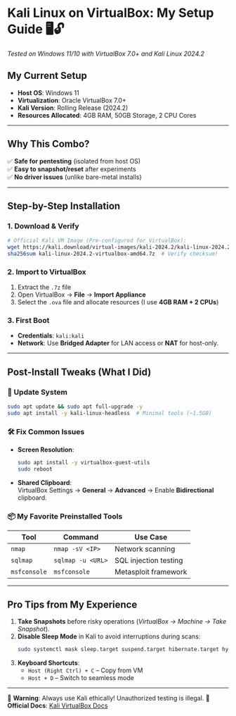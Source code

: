 # Kali Linux on VirtualBox: My Setup Guide 🖥️🔓

   *Tested on Windows 11/10 with VirtualBox 7.0+ and Kali Linux 2024.2*

   ## **My Current Setup**
   - **Host OS**: Windows 11  
   - **Virtualization**: Oracle VirtualBox 7.0+  
   - **Kali Version**: Rolling Release (2024.2)  
   - **Resources Allocated**: 4GB RAM, 50GB Storage, 2 CPU Cores  

   ---

   ## **Why This Combo?**
   ✅ **Safe for pentesting** (isolated from host OS)  
   ✅ **Easy to snapshot/reset** after experiments  
   ✅ **No driver issues** (unlike bare-metal installs)  

   ---

   ## **Step-by-Step Installation**
   ### 1. **Download & Verify**
   ```bash
   # Official Kali VM Image (Pre-configured for VirtualBox):
   wget https://kali.download/virtual-images/kali-2024.2/kali-linux-2024.2-virtualbox-amd64.7z
   sha256sum kali-linux-2024.2-virtualbox-amd64.7z  # Verify checksum!
   ```

   ### 2. **Import to VirtualBox**
   1. Extract the `.7z` file  
   2. Open VirtualBox → **File** → **Import Appliance**  
   3. Select the `.ova` file and allocate resources (I use **4GB RAM + 2 CPUs**)  

   ### 3. **First Boot**
   - **Credentials**: `kali:kali`  
   - **Network**: Use **Bridged Adapter** for LAN access or **NAT** for host-only.  

   ---

   ## **Post-Install Tweaks (What I Did)**
   ### 🔄 Update System
   ```bash
   sudo apt update && sudo apt full-upgrade -y
   sudo apt install -y kali-linux-headless  # Minimal tools (~1.5GB)
   ```

   ### 🛠️ Fix Common Issues
   - **Screen Resolution**:  
     ```bash
     sudo apt install -y virtualbox-guest-utils
     sudo reboot
     ```
   - **Shared Clipboard**:  
     VirtualBox Settings → **General** → **Advanced** → Enable **Bidirectional** clipboard.  

   ### 📦 My Favorite Preinstalled Tools
   | Tool          | Command              | Use Case                     |
   |---------------|----------------------|------------------------------|
   | `nmap`        | `nmap -sV <IP>`      | Network scanning             |
   | `sqlmap`      | `sqlmap -u <URL>`    | SQL injection testing        |
   | `msfconsole`  | `msfconsole`         | Metasploit framework         |

   ---

   ## **Pro Tips from My Experience**
   1. **Take Snapshots** before risky operations (*VirtualBox → Machine → Take Snapshot*).  
   2. **Disable Sleep Mode** in Kali to avoid interruptions during scans:  
      ```bash
      sudo systemctl mask sleep.target suspend.target hibernate.target hybrid-sleep.target
      ```
   3. **Keyboard Shortcuts**:  
      - `Host (Right Ctrl) + C` – Copy from VM  
      - `Host + D` – Switch to seamless mode  

   ---

   🚩 **Warning**: Always use Kali ethically! Unauthorized testing is illegal.
🔗 **Official Docs**: [Kali VirtualBox Docs](https://www.kali.org/docs/virtualization/install-virtualbox-guest-vm/)
